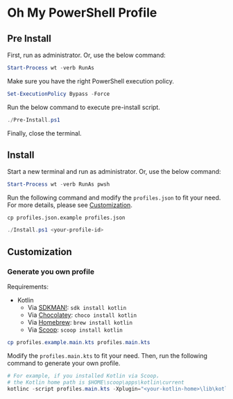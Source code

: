 # Oh My PowerShell Profile

## Pre Install

First, run as administrator. Or, use the below command:

```powershell
Start-Process wt -verb RunAs
```

Make sure you have the right PowerShell execution policy.

```powershell
Set-ExecutionPolicy Bypass -Force
```

Run the below command to execute pre-install script.

```powershell
./Pre-Install.ps1
```

Finally, close the terminal.

## Install

Start a new terminal and run as administrator. Or, use the below command:

```powershell
Start-Process wt -verb RunAs pwsh
```

Run the following command and modify the `profiles.json` to fit your need. For more details, please see [Customization](#customization).

```shell
cp profiles.json.example profiles.json
```

```powershell
./Install.ps1 <your-profile-id>
```

## Customization

### Generate you own profile

Requirements:

- Kotlin
  - Via [SDKMAN!](https://sdkman.io/): `sdk install kotlin`
  - Via [Chocolatey](https://chocolatey.org/): `choco install kotlin`
  - Via [Homebrew](https://brew.sh/): `brew install kotlin`
  - Via [Scoop](https://scoop.sh/): `scoop install kotlin`

```powershell
cp profiles.example.main.kts profiles.main.kts
```

Modify the `profiles.main.kts` to fit your need. Then, run the following command to generate your own profile.

```powershell
# For example, if you installed Kotlin via Scoop，
# the Kotlin home path is $HOME\scoop\apps\kotlin\current
kotlinc -script profiles.main.kts -Xplugin="<your-kotlin-home>\lib\kotlinx-serialization-compiler-plugin.jar"
```
